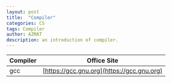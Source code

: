 ```yaml
---
layout: post
title:  "Compiler"
categories: CS
tags: Compiler
author: AZMAT
description: an introduction of compiler.
---
```

| Compiler | Office Site |
|----------|-------------|
| gcc      |[https://gcc.gnu.org](https://gcc.gnu.org)|
